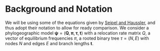 <!--pandoc
s:
mathjax:
-->

# Background and Notation

We will be using some of the equations given by [Seipel and
  Haussler](http://mbe.oxfordjournals.org/content/21/3/468), and thus
adopt their notation to allow for ready comparison. We consider a
phylogeographic model $\mathbf{\psi} = (\mathbf{Q},
\mathbf{\pi},\mathbf{\tau}, \mathbf{t})$ with a relocation rate matrix
$Q$, a vector of equilibrium frequencies $\pi$, a rooted binary tree
$\tau =(N,E)$ with nodes $N$ and edges $E$ and branch lengths
$\mathbf{t}$.


